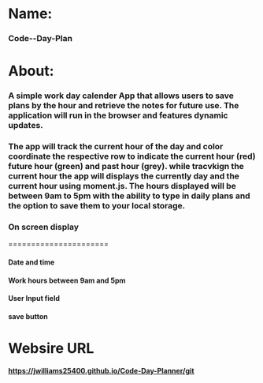 # Name:

### Code--Day-Plan

# About:

### A simple work day calender App that allows users to save plans by the hour and retrieve the notes for future use. The application will run in the browser and features dynamic updates.

### The app will track the current hour of the day and color coordinate the respective row to indicate the current hour (red) future hour (green) and past hour (grey). while tracvkign the current hour the app will displays the currently day and the current hour using moment.js. The hours displayed will be between 9am to 5pm with the ability to type in daily plans and the option to save them to your local storage.

### On screen display
======================
#### Date and time
#### Work hours between 9am and 5pm
#### User Input field
#### save button

# Websire URL
####  https://jwilliams25400.github.io/Code-Day-Planner/git
